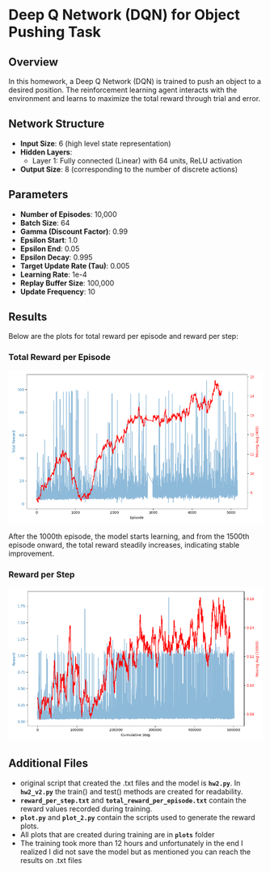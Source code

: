 # Deep Q Network (DQN) for Object Pushing Task

## Overview

In this homework, a Deep Q Network (DQN) is trained to push an object to a desired position. The reinforcement learning agent interacts with the environment and learns to maximize the total reward through trial and error.

## Network Structure

- **Input Size**: 6 (high level state representation)
- **Hidden Layers**:
  - Layer 1: Fully connected (Linear) with 64 units, ReLU activation
- **Output Size**: 8 (corresponding to the number of discrete actions)

## Parameters

- **Number of Episodes**: 10,000
- **Batch Size**: 64
- **Gamma (Discount Factor)**: 0.99
- **Epsilon Start**: 1.0
- **Epsilon End**: 0.05
- **Epsilon Decay**: 0.995
- **Target Update Rate (Tau)**: 0.005
- **Learning Rate**: 1e-4
- **Replay Buffer Size**: 100,000
- **Update Frequency**: 10

## Results

Below are the plots for total reward per episode and reward per step:

### Total Reward per Episode

![Total Reward per Episode](plots/total_reward_plot_2025-03-03_09-18-18.png)

After the 1000th episode, the model starts learning, and from the 1500th episode onward, the total reward steadily increases, indicating stable improvement.

### Reward per Step

![Reward per Step](plots/reward_plot_2025-03-03_09-18-18.png)

## Additional Files

- original script that created the .txt files and the model is **`hw2.py`**. In **`hw2_v2.py`** the train() and test() methods are created for readability.
- **`reward_per_step.txt`** and **`total_reward_per_episode.txt`** contain the reward values recorded during training.
- **`plot.py`** and **`plot_2.py`** contain the scripts used to generate the reward plots.
- All plots that are created during training are in **`plots`** folder
- The training took more than 12 hours and unfortunately in the end I realized I did not save the model but as mentioned you can reach the results on .txt files
